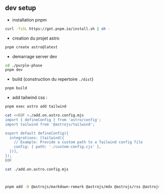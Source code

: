 ## dev setup

* installation pnpm
```bash
curl -fsSL https://get.pnpm.io/install.sh | sh -
```

* creation du projet astro
```bash
pnpm create astro@latest
```

* demarrage server dev
```bash
cd ./purple-phase
pnpm dev 
```
* build (construction du repertoire `./dist`)
```bash
pnpm build
```

* add tailwind css : 

```bash
pnpm exec astro add tailwind

cat <<EOF >./add.on.astro.config.mjs
import { defineConfig } from 'astro/config';
import tailwind from '@astrojs/tailwind';

export default defineConfig({
  integrations: [tailwind({
    // Example: Provide a custom path to a Tailwind config file
    config: { path: './custom-config.cjs' },
  })],
});
EOF

cat ./add.on.astro.config.mjs



pnpm add -D @astrojs/markdown-remark @astrojs/mdx @astrojs/rss @astrojs/sitemap @astrojs/tailwind @astropub/md
```